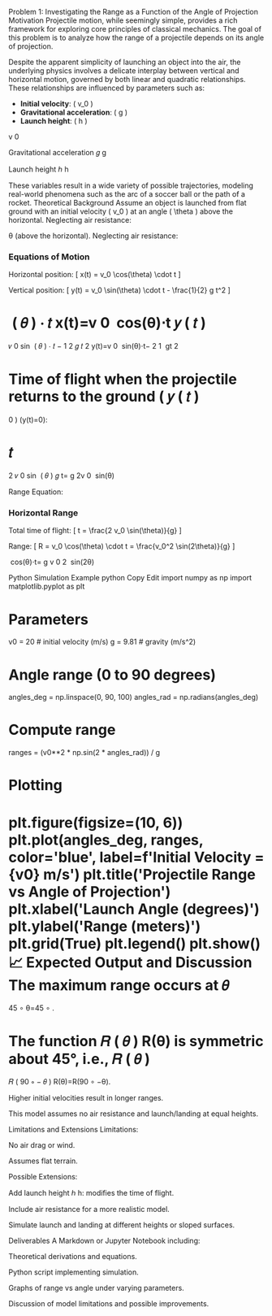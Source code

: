Problem 1: Investigating the Range as a Function of the Angle of Projection
Motivation
Projectile motion, while seemingly simple, provides a rich framework for exploring core principles of classical mechanics. The goal of this problem is to analyze how the range of a projectile depends on its angle of projection.

Despite the apparent simplicity of launching an object into the air, the underlying physics involves a delicate interplay between vertical and horizontal motion, governed by both linear and quadratic relationships. These relationships are influenced by parameters such as:

- **Initial velocity**: \( v_0 \)
- **Gravitational acceleration**: \( g \)
- **Launch height**: \( h \)


v 
0
​
 

Gravitational acceleration 
𝑔
g

Launch height 
ℎ
h

These variables result in a wide variety of possible trajectories, modeling real-world phenomena such as the arc of a soccer ball or the path of a rocket.
Theoretical Background
Assume an object is launched from flat ground with an initial velocity \( v_0 \) at an angle \( \theta \) above the horizontal. Neglecting air resistance:

θ (above the horizontal). Neglecting air resistance:

### Equations of Motion

Horizontal position:
\[
x(t) = v_0 \cos(\theta) \cdot t
\]

Vertical position:
\[
y(t) = v_0 \sin(\theta) \cdot t - \frac{1}{2} g t^2
\]

⁡
(
𝜃
)
⋅
𝑡
x(t)=v 
0
​
 cos(θ)⋅t
𝑦
(
𝑡
)
=
𝑣
0
sin
⁡
(
𝜃
)
⋅
𝑡
−
1
2
𝑔
𝑡
2
y(t)=v 
0
​
 sin(θ)⋅t− 
2
1
​
 gt 
2
 
Time of flight when the projectile returns to the ground 
(
𝑦
(
𝑡
)
=
0
)
(y(t)=0):

𝑡
=
2
𝑣
0
sin
⁡
(
𝜃
)
𝑔
t= 
g
2v 
0
​
 sin(θ)
​
 
Range Equation:
### Horizontal Range

Total time of flight:
\[
t = \frac{2 v_0 \sin(\theta)}{g}
\]

Range:
\[
R = v_0 \cos(\theta) \cdot t = \frac{v_0^2 \sin(2\theta)}{g}
\]

​
 cos(θ)⋅t= 
g
v 
0
2
​
 sin(2θ)
​
 
Python Simulation Example
python
Copy
Edit
import numpy as np
import matplotlib.pyplot as plt

# Parameters
v0 = 20  # initial velocity (m/s)
g = 9.81  # gravity (m/s^2)

# Angle range (0 to 90 degrees)
angles_deg = np.linspace(0, 90, 100)
angles_rad = np.radians(angles_deg)

# Compute range
ranges = (v0**2 * np.sin(2 * angles_rad)) / g

# Plotting
plt.figure(figsize=(10, 6))
plt.plot(angles_deg, ranges, color='blue', label=f'Initial Velocity = {v0} m/s')
plt.title('Projectile Range vs Angle of Projection')
plt.xlabel('Launch Angle (degrees)')
plt.ylabel('Range (meters)')
plt.grid(True)
plt.legend()
plt.show()
📈 Expected Output and Discussion
The maximum range occurs at 
𝜃
=
45
∘
θ=45 
∘
 .

The function 
𝑅
(
𝜃
)
R(θ) is symmetric about 45°, i.e., 
𝑅
(
𝜃
)
=
𝑅
(
90
∘
−
𝜃
)
R(θ)=R(90 
∘
 −θ).

Higher initial velocities result in longer ranges.

This model assumes no air resistance and launch/landing at equal heights.

 Limitations and Extensions
Limitations:

No air drag or wind.

Assumes flat terrain.

Possible Extensions:

Add launch height 
ℎ
h: modifies the time of flight.

Include air resistance for a more realistic model.

Simulate launch and landing at different heights or sloped surfaces.

 Deliverables
A Markdown or Jupyter Notebook including:

Theoretical derivations and equations.

Python script implementing simulation.

Graphs of range vs angle under varying parameters.

Discussion of model limitations and possible improvements.

